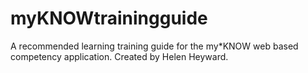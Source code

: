 # myKNOWtrainingguide
A recommended learning training guide for the my*KNOW web based competency application.
Created by Helen Heyward.
